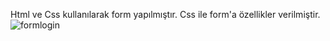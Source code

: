 Html ve Css kullanılarak form yapılmıştır. Css ile form'a özellikler verilmiştir.
![formlogin](https://github.com/GuneyBydmr/Html-Css/assets/70821969/5a74463c-5f70-4e76-841e-9180b64dce78)
